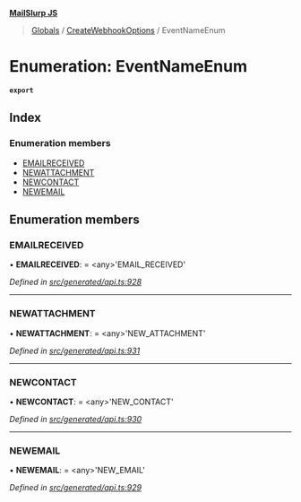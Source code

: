 **[MailSlurp JS](../README.md)**

> [Globals](../README.md) / [CreateWebhookOptions](../modules/createwebhookoptions.md) / EventNameEnum

# Enumeration: EventNameEnum

**`export`** 

## Index

### Enumeration members

* [EMAILRECEIVED](createwebhookoptions.eventnameenum.md#emailreceived)
* [NEWATTACHMENT](createwebhookoptions.eventnameenum.md#newattachment)
* [NEWCONTACT](createwebhookoptions.eventnameenum.md#newcontact)
* [NEWEMAIL](createwebhookoptions.eventnameenum.md#newemail)

## Enumeration members

### EMAILRECEIVED

•  **EMAILRECEIVED**:  = \<any>'EMAIL\_RECEIVED'

*Defined in [src/generated/api.ts:928](https://github.com/mailslurp/mailslurp-client/blob/85c640b/src/generated/api.ts#L928)*

___

### NEWATTACHMENT

•  **NEWATTACHMENT**:  = \<any>'NEW\_ATTACHMENT'

*Defined in [src/generated/api.ts:931](https://github.com/mailslurp/mailslurp-client/blob/85c640b/src/generated/api.ts#L931)*

___

### NEWCONTACT

•  **NEWCONTACT**:  = \<any>'NEW\_CONTACT'

*Defined in [src/generated/api.ts:930](https://github.com/mailslurp/mailslurp-client/blob/85c640b/src/generated/api.ts#L930)*

___

### NEWEMAIL

•  **NEWEMAIL**:  = \<any>'NEW\_EMAIL'

*Defined in [src/generated/api.ts:929](https://github.com/mailslurp/mailslurp-client/blob/85c640b/src/generated/api.ts#L929)*
